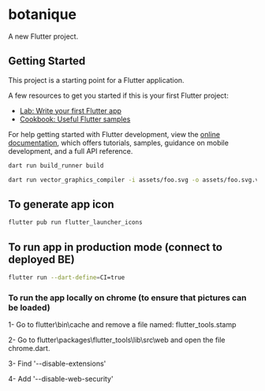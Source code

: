 # botanique

A new Flutter project.

## Getting Started

This project is a starting point for a Flutter application.

A few resources to get you started if this is your first Flutter project:

- [Lab: Write your first Flutter app](https://docs.flutter.dev/get-started/codelab)
- [Cookbook: Useful Flutter samples](https://docs.flutter.dev/cookbook)

For help getting started with Flutter development, view the
[online documentation](https://docs.flutter.dev/), which offers tutorials,
samples, guidance on mobile development, and a full API reference.

```bash
dart run build_runner build
```

```bash
dart run vector_graphics_compiler -i assets/foo.svg -o assets/foo.svg.vec
```

## To generate app icon 
```bash
flutter pub run flutter_launcher_icons
```

## To run app in production mode (connect to deployed BE)
```bash
flutter run --dart-define=CI=true
```

### To run the app locally on chrome (to ensure that pictures can be loaded)
1- Go to flutter\bin\cache and remove a file named: flutter_tools.stamp

2- Go to flutter\packages\flutter_tools\lib\src\web and open the file chrome.dart.

3- Find '--disable-extensions'

4- Add '--disable-web-security'